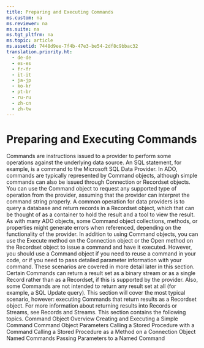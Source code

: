 ```yaml
---
title: Preparing and Executing Commands
ms.custom: na
ms.reviewer: na
ms.suite: na
ms.tgt_pltfrm: na
ms.topic: article
ms.assetid: 7448d9ee-7f4b-47e3-be54-2df8c9bbac32
translation.priority.ht: 
  - de-de
  - es-es
  - fr-fr
  - it-it
  - ja-jp
  - ko-kr
  - pt-br
  - ru-ru
  - zh-cn
  - zh-tw
---
```

# Preparing and Executing Commands
<?xml version="1.0" encoding="utf-8"?>
<developerReferenceWithoutSyntaxDocument xmlns="http://ddue.schemas.microsoft.com/authoring/2003/5" xmlns:xlink="http://www.w3.org/1999/xlink" xmlns:xsi="http://www.w3.org/2001/XMLSchema-instance" xsi:schemaLocation="http://ddue.schemas.microsoft.com/authoring/2003/5 http://dduestorage.blob.core.windows.net/ddueschema/developer.xsd">
  <introduction>
    <para>Commands are instructions issued to a provider to perform some operations against the underlying data source. An SQL statement, for example, is a command to the Microsoft SQL Data Provider. In ADO, commands are typically represented by <legacyBold>Command</legacyBold> objects, although simple commands can also be issued through <legacyBold>Connection</legacyBold> or <legacyBold>Recordset</legacyBold> objects.</para>
    <para>You can use the <legacyBold>Command</legacyBold> object to request any supported type of operation from the provider, assuming that the provider can interpret the command string properly. A common operation for data providers is to query a database and return records in a <legacyBold>Recordset</legacyBold> object, which that can be thought of as a container to hold the result and a tool to view the result. As with many ADO objects, some <legacyBold>Command</legacyBold> object collections, methods, or properties might generate errors when referenced, depending on the functionality of the provider.</para>
    <para>In addition to using <legacyBold>Command</legacyBold> objects, you can use the <legacyBold>Execute</legacyBold> method on the <legacyBold>Connection</legacyBold> object or the <legacyBold>Open</legacyBold> method on the <legacyBold>Recordset</legacyBold> object to issue a command and have it executed. However, you should use a <legacyBold>Command</legacyBold> object if you need to reuse a command in your code, or if you need to pass detailed parameter information with your command. These scenarios are covered in more detail later in this section.</para>
    <alert class="note">
      <para>Certain <legacyBold>Command</legacyBold>s can return a result set as a binary stream or as a single <legacyBold>Record</legacyBold> rather than as a <legacyBold>Recordset</legacyBold>, if this is supported by the provider. Also, some <legacyBold>Command</legacyBold>s are not intended to return any result set at all (for example, a SQL Update query). This section will cover the most typical scenario, however: executing <legacyBold>Command</legacyBold>s that return results as a <legacyBold>Recordset</legacyBold> object. For more information about returning results into <legacyBold>Record</legacyBold>s or <legacyBold>Stream</legacyBold>s, see <legacyLink xlink:href="4d68868e-2611-4b5c-9a89-7caa5f753151">Records and Streams</legacyLink>.</para>
    </alert>
    <para>This section contains the following topics.  </para>
    <list class="bullet">
      <listItem>
        <para>             <legacyLink xlink:href="e84a14b1-3c2a-4f7d-a966-9e08a93948df">Command Object Overview</legacyLink>           </para>
      </listItem>
      <listItem>
        <para>             <legacyLink xlink:href="0b81af6f-b9ae-4f7c-b59b-b5bdd775036f">Creating and Executing a Simple Command</legacyLink>           </para>
      </listItem>
      <listItem>
        <para>             <legacyLink xlink:href="10e7ef4a-78bf-4e91-931e-cbc6c065dd4c">Command Object Parameters</legacyLink>           </para>
      </listItem>
      <listItem>
        <para>             <legacyLink xlink:href="685f7652-2271-4ede-b552-2eeb8c756b4c">Calling a Stored Procedure with a Command</legacyLink>           </para>
      </listItem>
      <listItem>
        <para>             <legacyLink xlink:href="35ffdb79-a931-4271-a3bb-0cd804cf173e">Calling a Stored Procedure as a Method on a Connection Object</legacyLink>           </para>
      </listItem>
      <listItem>
        <para>             <legacyLink xlink:href="5a0ec8f9-5ba3-4f9f-b80d-2073aa049586">Named Commands</legacyLink>           </para>
      </listItem>
      <listItem>
        <para>             <legacyLink xlink:href="36e0cdbe-7f50-40f5-af0d-700f5d8dc75a">Passing Parameters to a Named Command</legacyLink>           </para>
      </listItem>
    </list>
  </introduction>
  <relatedTopics />
</developerReferenceWithoutSyntaxDocument>